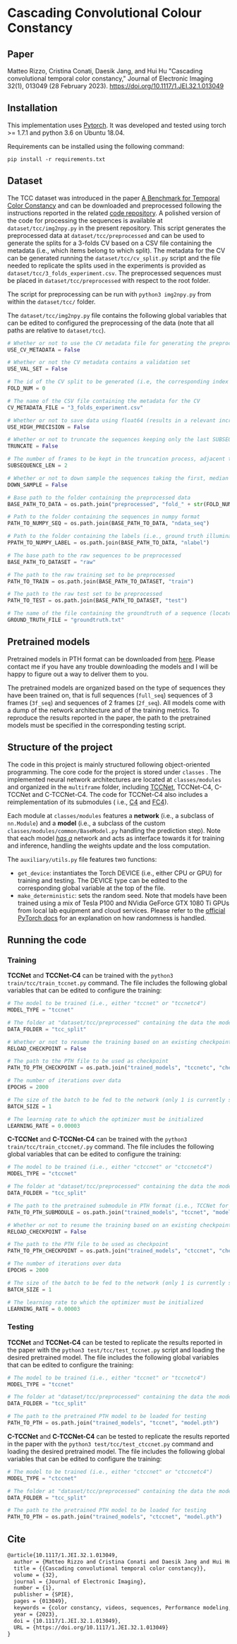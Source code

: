 # Cascading Convolutional Colour Constancy

## Paper

Matteo Rizzo, Cristina Conati, Daesik Jang, and Hui Hu "Cascading convolutional temporal color constancy," Journal of Electronic Imaging 32(1), 013049 (28 February 2023). https://doi.org/10.1117/1.JEI.32.1.013049

## Installation

This implementation uses [Pytorch](http://pytorch.org/). It was developed and tested using torch >= 1.7.1 and python 3.6
on Ubuntu 18.04.

Requirements can be installed using the following command:

```shell
pip install -r requirements.txt
```

## Dataset

The TCC dataset was introduced in the paper [A Benchmark for Temporal Color Constancy](https://arxiv.org/abs/2003.03763)
and can be downloaded and preprocessed following the instructions reported in the
related [code repository](https://github.com/yanlinqian/Temporal-Color-Constancy). A polished version of the code for
processing the sequences is available at `dataset/tcc/img2npy.py` in the present repository. This script generates the
preprocessed data at `dataset/tcc/preprocessed` and can be used to generate the splits for a 3-folds CV based on a CSV
file containing the metadata (i.e., which items belong to which split). The metadata for the CV can be generated running
the `dataset/tcc/cv_split.py` script and the file needed to replicate the splits used in the experiments is provided
as `dataset/tcc/3_folds_experiment.csv`. The preprocessed sequences must be placed in `dataset/tcc/preprocessed` with
respect to the root folder.

The script for preprocessing can be run with `python3 img2npy.py` from within the `dataset/tcc/` folder.

The  `dataset/tcc/img2npy.py` file contains the following global variables that can be edited to configured the
preprocessing of the data (note that all paths are relative to `dataset/tcc`).

```python
# Whether or not to use the CV metadata file for generating the preprocessed files
USE_CV_METADATA = False

# Whether or not the CV metadata contains a validation set
USE_VAL_SET = False

# The id of the CV split to be generated (i.e, the corresponding index in the CSV with the metadata) 
FOLD_NUM = 0

# The name of the CSV file containing the metadata for the CV
CV_METADATA_FILE = "3_folds_experiment.csv"

# Whether or not to save data using float64 (results in a relevant increase in space disk required)
USE_HIGH_PRECISION = False

# Whether or not to truncate the sequences keeping only the last SUBSEQUENCE_LEN frames
TRUNCATE = False

# The number of frames to be kept in the truncation process, adjacent to the shot frame (e.g., 2 means shot and preceding)
SUBSEQUENCE_LEN = 2

# Whether or not to down sample the sequences taking the first, median and shot frame only (note that this operation follows the truncation in the preprocessing pipeline)
DOWN_SAMPLE = False

# Base path to the folder containing the preprocessed data
BASE_PATH_TO_DATA = os.path.join("preprocessed", "fold_" + str(FOLD_NUM) if USE_CV_METADATA else "tcc_split")

# Path to the folder containing the sequences in numpy format
PATH_TO_NUMPY_SEQ = os.path.join(BASE_PATH_TO_DATA, "ndata_seq")

# Path to the folder containing the labels (i.e., ground truth illuminants) in numpy format
PPATH_TO_NUMPY_LABEL = os.path.join(BASE_PATH_TO_DATA, "nlabel")

# The base path to the raw sequences to be preprocessed
BASE_PATH_TO_DATASET = "raw"

# The path to the raw training set to be preprocessed
PATH_TO_TRAIN = os.path.join(BASE_PATH_TO_DATASET, "train")

# The path to the raw test set to be preprocessed
PATH_TO_TEST = os.path.join(BASE_PATH_TO_DATASET, "test")

# The name of the file containing the groundtruth of a sequence (located at, e.g., "raw/train/1/")
GROUND_TRUTH_FILE = "groundtruth.txt"
```

## Pretrained models

Pretrained models in PTH format can be downloaded
from [here](https://drive.google.com/drive/folders/1WCOL7Ahy_tDCQDvqn0KQqRhv7eukf3jf?usp=sharing). Please contact me if you have any trouble downloading the models and I will be happy to figure out a way to deliver
them to you.

The pretrained models are organized based on the type of sequences they have been trained on, that is full
sequences (`full_seq`) sequences of 3 frames (`3f_seq`) and sequences of 2 frames (`2f_seq`). All models come with a
dump of the network architecture and of the training metrics. To reproduce the results reported in the paper, the path
to the pretrained models must be specified in the corresponding testing script.

## Structure of the project

The code in this project is mainly structured following object-oriented programming. The core code for the project is
stored under `classes` . The implemented neural network architectures are located at `classes/modules` and organized in
the `multiframe` folder, including [TCCNet](https://github.com/yanlinqian/Temporal-Color-Constancy), TCCNet-C4, C-TCCNet
and C-TCCNet-C4. The code for TCCNet-C4 also includes a reimplementation of its submodules (
i.e., [C4](https://github.com/yhlscut/C4) and [FC4](https://github.com/yuanming-hu/fc4)).

Each module at `classes/modules` features a **network** (i.e., a subclass of `nn.Module`) and a **model** (i.e., a
subclass of the custom `classes/modules/common/BaseModel.py` handling the prediction step). Note that each
model *[has a](https://en.wikipedia.org/wiki/Has-a)* network and acts as interface towards it for training and
inference, handling the weights update and the loss computation.

The `auxiliary/utils.py` file features two functions:

* `get_device`: instantiates the Torch DEVICE (i.e., either CPU or GPU) for training and testing. The DEVICE type can be
  edited to the corresponding global variable at the top of the file.
* `make_deterministic`: sets the random seed. Note that models have been trained using a mix of Tesla P100 and NVidia
  GeForce GTX 1080 Ti GPUs from local lab equipment and cloud services. Please refer to
  the [official PyTorch docs](https://pytorch.org/docs/stable/notes/randomness.html) for an explanation on how
  randomness is handled.

## Running the code

### Training

**TCCNet** and **TCCNet-C4** can be trained with the `python3 train/tcc/train_tccnet.py` command. The file includes the
following global variables that can be edited to configure the training:

```python
# The model to be trained (i.e., either "tccnet" or "tccnetc4")
MODEL_TYPE = "tccnet"

# The folder at "dataset/tcc/preprocessed" containing the data the model must be trained on 
DATA_FOLDER = "tcc_split"

# Whether or not to resume the training based on an existing checkpoint model in PTH format
RELOAD_CHECKPOINT = False

# The path to the PTH file to be used as checkpoint
PATH_TO_PTH_CHECKPOINT = os.path.join("trained_models", "tccnetc", "checkpoint", "model.pth")

# The number of iterations over data
EPOCHS = 2000

# The size of the batch to be fed to the network (only 1 is currently supported) 
BATCH_SIZE = 1

# The learning rate to which the optimizer must be initialized
LEARNING_RATE = 0.00003
```

**C-TCCNet** and **C-TCCNet-C4** can be trained with the `python3 train/tcc/train_ctccnet/.py` command. The file
includes the following global variables that can be edited to configure the training:

```python
# The model to be trained (i.e., either "ctccnet" or "ctccnetc4")
MODEL_TYPE = "ctccnet"

# The folder at "dataset/tcc/preprocessed" containing the data the model must be trained on 
DATA_FOLDER = "tcc_split"

# The path to the pretrained submodule in PTH format (i.e., TCCNet for C-TCCNet and TCCNet-C4 for C-TCCNet-C4)
PATH_TO_PTH_SUBMODULE = os.path.join("trained_models", "tccnet", "model.pth")

# Whether or not to resume the training based on an existing checkpoint model in PTH format
RELOAD_CHECKPOINT = False

# The path to the PTH file to be used as checkpoint
PATH_TO_PTH_CHECKPOINT = os.path.join("trained_models", "ctccnet", "checkpoint", "model.pth")

# The number of iterations over data
EPOCHS = 2000

# The size of the batch to be fed to the network (only 1 is currently supported) 
BATCH_SIZE = 1

# The learning rate to which the optimizer must be initialized
LEARNING_RATE = 0.00003
```

### Testing

**TCCNet** and **TCCNet-C4** can be tested to replicate the results reported in the paper with
the `python3 test/tcc/test_tccnet.py` script and loading the desired pretrained model. The file includes the following
global variables that can be edited to configure the training:

```python
# The model to be trained (i.e., either "tccnet" or "tccnetc4")
MODEL_TYPE = "tccnet"

# The folder at "dataset/tcc/preprocessed" containing the data the model must be tested on 
DATA_FOLDER = "tcc_split"

# The path to the pretrained PTH model to be loaded for testing
PATH_TO_PTH = os.path.join("trained_models", "tccnet", "model.pth")
```

**C-TCCNet** and **C-TCCNet-C4** can be tested to replicate the results reported in the paper with
the `python3 test/tcc/test_ctccnet.py` command and loading the desired pretrained model. The file includes the following
global variables that can be edited to configure the training:

```python
# The model to be trained (i.e., either "ctccnet" or "ctccnetc4")
MODEL_TYPE = "ctccnet"

# The folder at "dataset/tcc/preprocessed" containing the data the model must be tested on 
DATA_FOLDER = "tcc_split"

# The path to the pretrained PTH model to be loaded for testing
PATH_TO_PTH = os.path.join("trained_models", "ctccnet", "model.pth")
```

## Cite

```latex
@article{10.1117/1.JEI.32.1.013049,
  author = {Matteo Rizzo and Cristina Conati and Daesik Jang and Hui Hu},
  title = {{Cascading convolutional temporal color constancy}},
  volume = {32},
  journal = {Journal of Electronic Imaging},
  number = {1},
  publisher = {SPIE},
  pages = {013049},
  keywords = {color constancy, videos, sequences, Performance modeling, Current controlled current source, Data modeling, Education and training, Video, Color, Light sources and illumination, Network architectures, RGB color model, Video surveillance},
  year = {2023},
  doi = {10.1117/1.JEI.32.1.013049},
  URL = {https://doi.org/10.1117/1.JEI.32.1.013049}
}
```
